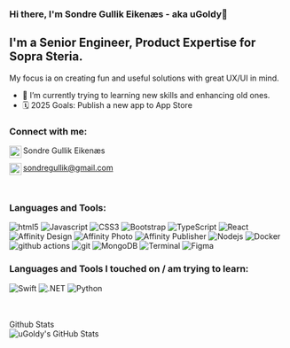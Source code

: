 ### Hi there, I'm Sondre Gullik Eikenæs - aka uGoldy👋


## I'm a Senior Engineer, Product Expertise for Sopra Steria.
My focus ia on creating fun and useful solutions with great UX/UI in mind.

- 🚀 I’m currently trying to learning new skills and enhancing old ones.
- 🗓 2025 Goals: Publish a new app to App Store

### Connect with me:

[<img align="left" alt="Link to linkedIn - Sondre Gullik Eikenæs | LinkedIn" width="22px" src="https://upload.wikimedia.org/wikipedia/commons/thumb/8/81/LinkedIn_icon.svg/2048px-LinkedIn_icon.svg.png" />][linkedin] Sondre Gullik Eikenæs
<br />

<img align="left" alt="Link to Gmail | Gmail" width="22px" src="https://upload.wikimedia.org/wikipedia/commons/8/8c/Gmail_Icon_%282013-2020%29.svg" /> sondregullik@gmail.com

<br />

### Languages and Tools:
<p>
  <img alt="html5" src="https://img.shields.io/badge/-HTML5-E34F26?style=flat-square&logo=html5&logoColor=white" />
  <img alt="Javascript" src="https://img.shields.io/badge/-javascript-f7df1c?style=flat-square&logo=javascript&logoColor=black" />
  <img alt="CSS3" src="https://img.shields.io/badge/-CSS3-13aa52?style=flat-square&logo=CSS&logoColor=white" />
  <img alt="Bootstrap" src="https://img.shields.io/badge/-bootstrap-7953b3?style=flat-square&logo=javascript&logoColor=white" />
  <img alt="TypeScript" src="https://img.shields.io/badge/-TypeScript-007ACC?style=flat-square&logo=typescript&logoColor=white" />
  <img alt="React" src="https://img.shields.io/badge/-React-45b8d8?style=flat-square&logo=react&logoColor=white" />
  <img alt="Affinity Design" src="https://img.shields.io/badge/-Affinity%20Design-007ACC?style=flat-square&logo=affinity%20photoshop&logoColor=white" />
  <img alt="Affinity Photo" src="https://img.shields.io/badge/-Affinity%20Photo-7953b3?style=flat-square&logo=affinity%20XD&logoColor=white" />
  <img alt="Affinity Publisher" src="https://img.shields.io/badge/-Affinity%20Publisher-F05032?style=flat-square&logo=affinity%20XD&logoColor=white" />
  <img alt="Nodejs" src="https://img.shields.io/badge/-Nodejs-43853d?style=flat-square&logo=Node.js&logoColor=white" />
  <img alt="Docker" src="https://img.shields.io/badge/-Docker-46a2f1?style=flat-square&logo=docker&logoColor=white" />
  <img alt="github actions" src="https://img.shields.io/badge/-Github_Actions-2088FF?style=flat-square&logo=github-actions&logoColor=white" />
  <img alt="git" src="https://img.shields.io/badge/-Git-F05032?style=flat-square&logo=git&logoColor=white" />
  <img alt="MongoDB" src="https://img.shields.io/badge/-MongoDB-13aa52?style=flat-square&logo=mongodb&logoColor=white" />
  <img alt="Terminal" src="https://img.shields.io/badge/-Terminal-000000?style=flat-square&logo=&logoColor=white" />
  <img alt="Figma" src="https://img.shields.io/badge/-Figma-272525?style=flat-square&logo=figma&logoColor=white" />
</p>


### Languages and Tools I touched on / am trying to learn:

<img alt="Swift" src="https://img.shields.io/badge/-Swift-E34F26?&logo=SWIFT&logoColor=white" /> <img alt=".NET" src="https://img.shields.io/badge/-.NET-512bd4?&logo=dotnet&logoColor=white" /> <img alt="Python" src="https://img.shields.io/badge/-Python-f7df1c?&logo=Python&logoColor=black" />



<br />
<br />

<div>Github Stats</div>
<img align="left" alt="uGoldy's GitHub Stats" src="https://github-readme-stats.vercel.app/api?username=uGoldy&count_private=true&show_icons=true&theme=tokyonight" />

<br />
<br />

[mail]: sondregullik@gmail.com
[linkedin]: https://linkedin.com/in/SGullik
